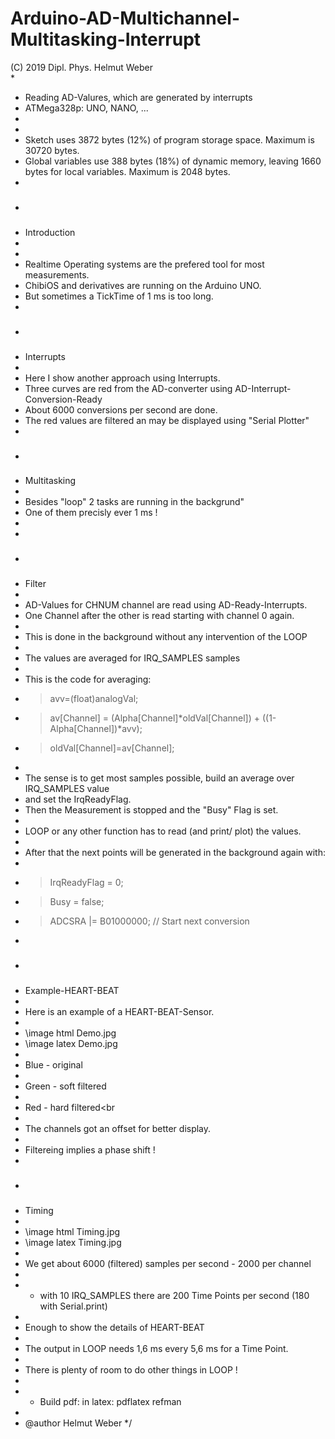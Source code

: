 # Arduino-AD-Multichannel-Multitasking-Interrupt

(C) 2019 Dipl. Phys. Helmut Weber<br>
* 
* Reading AD-Valures, which are generated by interrupts<br>
* ATMega328p: UNO, NANO, ...<br>
* 
*
* Sketch uses 3872 bytes (12%) of program storage space. Maximum is 30720 bytes.
* Global variables use 388 bytes (18%) of dynamic memory, leaving 1660 bytes for local variables. Maximum is 2048 bytes.
* 
* <h3>
* Introduction
* </h3>
*
* Realtime Operating systems are the prefered tool for most measurements.<br>
* ChibiOS and derivatives are running on the Arduino UNO.<br>
* But sometimes a TickTime of 1 ms is too long.<br>
* 
*  <h3>
* Interrupts
* </h3>
* Here I show another approach using Interrupts.
* Three curves are red from the AD-converter using AD-Interrupt-Conversion-Ready<br>
* About 6000 conversions per second are done.<br>
* The red values are filtered an may be displayed using "Serial Plotter"<br>
* 
*  <h3>
* Multitasking
* </h3>
* Besides "loop" 2 tasks are running in the backgrund"<br>
* One of them precisly ever 1 ms !
* 
* 
*  <h3>
* Filter
* </h3>
* AD-Values for CHNUM channel are read using AD-Ready-Interrupts.
* One Channel after the other is read starting with channel 0 again.
* 
* This is done in the background without any intervention of the LOOP
* 
* The values are averaged for IRQ_SAMPLES  samples
* 
* This is the code for averaging:
*    > avv=(float)analogVal;    <br>
*    > av[Channel] = (Alpha[Channel]*oldVal[Channel]) + ((1-Alpha[Channel])*avv);    <br>
*    > oldVal[Channel]=av[Channel];    <br>
* 
* The sense is to get most samples possible, build an average over IRQ_SAMPLES value 
* and set the IrqReadyFlag.
* Then the Measurement is stopped and the "Busy" Flag is set.
* 
* LOOP or any other function has to read (and print/ plot) the values.
* 
* After that the next points will be generated in the background again with:
* 
*   > IrqReadyFlag = 0;    <br>
*   > Busy = false;    <br>
*   > ADCSRA |= B01000000; // Start next conversion    <br>
* 
*  <h3>
* Example-HEART-BEAT
* </h3>
* Here is an example of a HEART-BEAT-Sensor. 
* 
* \image html Demo.jpg
* \image latex Demo.jpg
*
* Blue - original 
* 
* Green - soft filtered
* 
* Red - hard filtered<br
* 
* The channels got an offset for better display.
* 
* Filtereing implies a phase shift !
* 
*  <h3>
* Timing
* </h3>
* \image html Timing.jpg
* \image latex Timing.jpg
* 
* We get about 6000 (filtered) samples per second - 2000 per channel 
* 
* - with 10 IRQ_SAMPLES there are 200 Time Points per second (180 with Serial.print)
* 
* Enough to show the details of HEART-BEAT
* 
* The output in LOOP needs 1,6 ms every 5,6 ms for a Time Point. 
* 
* There is plenty of room to do other things in LOOP !
* 
* * Build pdf: in latex: pdflatex refman
* 
* @author Helmut Weber
*/ 
